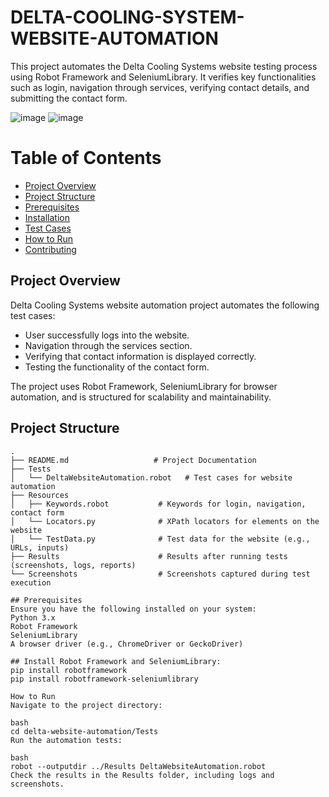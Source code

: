 # DELTA-COOLING-SYSTEM-WEBSITE-AUTOMATION
This project automates the Delta Cooling Systems website testing process using Robot Framework and SeleniumLibrary. It verifies key functionalities such as login, navigation through services, verifying contact details, and submitting the contact form.

![image](https://github.com/user-attachments/assets/a6ba91e1-9b0e-4c4f-840c-e344e46b9a7d)
![image](https://github.com/user-attachments/assets/a5fbeefd-9b26-4d77-afb6-1be0b75dbe9c)

# Table of Contents
- [Project Overview](#project-overview)
- [Project Structure](#project-structure)
- [Prerequisites](#prerequisites)
- [Installation](#installation)
- [Test Cases](#test-cases)
- [How to Run](#how-to-run)
- [Contributing](#contributing)

## Project Overview

Delta Cooling Systems website automation project automates the following test cases:
- User successfully logs into the website.
- Navigation through the services section.
- Verifying that contact information is displayed correctly.
- Testing the functionality of the contact form.

The project uses Robot Framework, SeleniumLibrary for browser automation, and is structured for scalability and maintainability.

## Project Structure

```plaintext
.
├── README.md                   # Project Documentation
├── Tests
│   └── DeltaWebsiteAutomation.robot   # Test cases for website automation
├── Resources
│   ├── Keywords.robot           # Keywords for login, navigation, contact form
│   └── Locators.py              # XPath locators for elements on the website
│   └── TestData.py              # Test data for the website (e.g., URLs, inputs)
├── Results                      # Results after running tests (screenshots, logs, reports)
└── Screenshots                  # Screenshots captured during test execution

## Prerequisites
Ensure you have the following installed on your system:
Python 3.x
Robot Framework
SeleniumLibrary
A browser driver (e.g., ChromeDriver or GeckoDriver)

## Install Robot Framework and SeleniumLibrary:
pip install robotframework
pip install robotframework-seleniumlibrary

How to Run
Navigate to the project directory:

bash
cd delta-website-automation/Tests
Run the automation tests:

bash
robot --outputdir ../Results DeltaWebsiteAutomation.robot
Check the results in the Results folder, including logs and screenshots.



